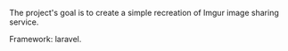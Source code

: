 The project's goal is to create a simple recreation of Imgur image sharing service.

Framework: laravel.